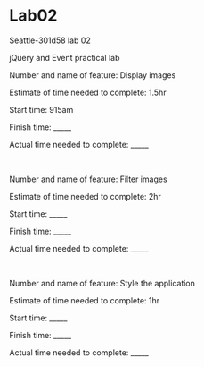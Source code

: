# Lab02
Seattle-301d58 lab 02

jQuery and Event practical lab




Number and name of feature: Display images

Estimate of time needed to complete: 1.5hr

Start time: 915am

Finish time: _____

Actual time needed to complete: _____

<br>

Number and name of feature: Filter images

Estimate of time needed to complete: 2hr

Start time: _____

Finish time: _____

Actual time needed to complete: _____

<br>

Number and name of feature: Style the application

Estimate of time needed to complete: 1hr

Start time: _____

Finish time: _____

Actual time needed to complete: _____